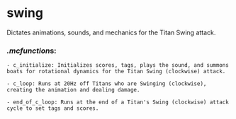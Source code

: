 # swing
Dictates animations, sounds, and mechanics for the Titan Swing attack.

### *.mcfunction*s:
    - c_initialize: Initializes scores, tags, plays the sound, and summons boats for rotational dynamics for the Titan Swing (clockwise) attack.
    
    - c_loop: Runs at 20Hz off Titans who are Swinging (clockwise), creating the animation and dealing damage.
    
    - end_of_c_loop: Runs at the end of a Titan's Swing (clockwise) attack cycle to set tags and scores.
